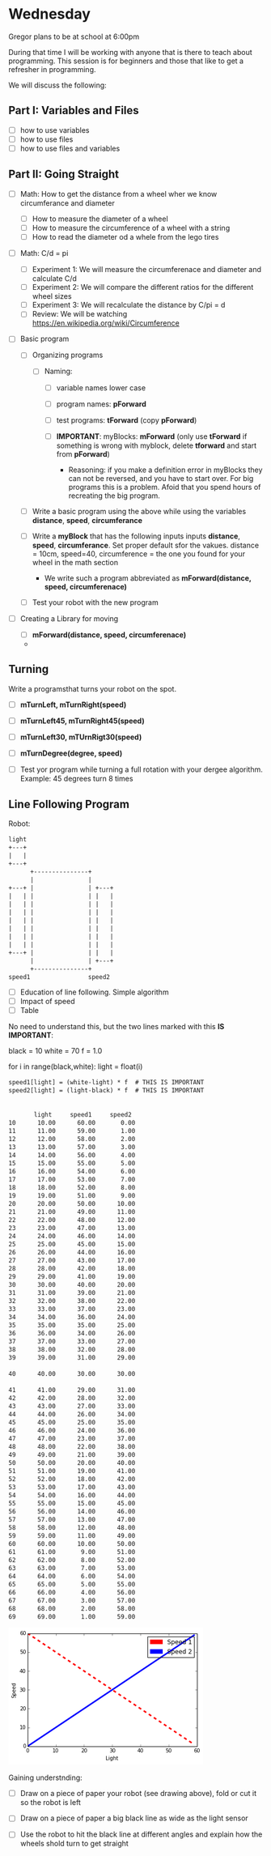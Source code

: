 Wednesday
=========

Gregor plans to be at school at 6:00pm

During that time I will be working with anyone that is there to teach about programming. 
This session is for beginners and those that like to get a refresher in programming.
  
We will discuss the following:
  
Part I: Variables and Files
---------------------------

* [ ] how to use variables
* [ ] how to use files
* [ ] how to use files and variables
  
Part II: Going Straight 
------------------------

* [ ] Math: How to get the distance from a wheel wher we know circumferance and diameter

  * [ ] How to measure the diameter of a wheel 
  * [ ] How to measure the circumference of a wheel with a string
  * [ ] How to read the diameter od a whele from the lego tires
  
* [ ] Math: C/d = pi
  
  * [ ] Experiment 1: We will measure the circumferenace and diameter and calculate C/d
  * [ ] Experiment 2: We will compare the different ratios for the different wheel sizes
  * [ ] Experiment 3: We will recalculate the distance by C/pi = d
  * [ ] Review: We will be watching https://en.wikipedia.org/wiki/Circumference
  
* [ ] Basic program
 
  *  [ ] Organizing programs
  
    * [ ] Naming: 
    
      * [ ] variable names lower case  
      * [ ] program names: __pForward__
      * [ ] test programs: __tForward__ (copy __pForward__)
      * [ ] __IMPORTANT__: myBlocks: __mForward__ (only use __tForward__ if something is wrong with myblock, delete __tforward__ and start from __pForward__)
      
        * Reasoning: if you make a definition error in myBlocks they can not be reversed, and you have to start over. For big programs this is a problem. Afoid that you spend hours of recreating the big program.

  * [ ] Write a basic program using the above while using the variables __distance__, __speed__, __circumferance__
  * [ ] Write a __myBlock__ that has the following inputs inputs __distance__, __speed__, __circumferance__. Set proper default sfor the vakues. distance = 10cm, speed=40, circumference = the one you found for your wheel in the math section
  
    * We write such a program abbreviated as __mForward(distance, speed, circumferenace)__
 
  * [ ] Test your robot with the new program
  
* [ ] Creating a Library for moving

  * [ ] __mForward(distance, speed, circumferenace)__
  * 
  
Turning
--------

Write a programsthat turns your robot on the spot.

  * [ ] __mTurnLeft, mTurnRight(speed)__
  * [ ] __mTurnLeft45, mTurnRight45(speed)__
  * [ ] __mTurnLeft30, mTUrnRigt30(speed)__

  * [ ] __mTurnDegree(degree, speed)__

  * [ ] Test yor program while turning a full rotation with your dergee algorithm. Example: 45 degrees turn 8 times

Line Following Program
------------------------

Robot: 

    light
    +---+
    |   |
    +---+
          +---------------+
          |               |
    +---+ |               | +---+
    |   | |               | |   |
    |   | |               | |   |
    |   | |               | |   |
    |   | |               | |   |
    |   | |               | |   |
    |   | |               | |   |
    |   | |               | |   |
    +---+ |               | |   |
          |               | +---+
          +---------------+
    speed1                speed2


* [ ] Education of line following. Simple algorithm
* [ ] Impact of speed 
* [ ] Table 
  
No need to understand this, but the two lines marked with this __IS IMPORTANT__:

  black = 10
  white = 70
  f = 1.0

  for i in range(black,white):
    light = float(i)
    
    speed1[light] = (white-light) * f  # THIS IS IMPORTANT
    speed2[light] = (light-black) * f  # THIS IS IMPORTANT
            
  
           light     speed1     speed2
    10      10.00      60.00       0.00 
    11      11.00      59.00       1.00 
    12      12.00      58.00       2.00 
    13      13.00      57.00       3.00 
    14      14.00      56.00       4.00 
    15      15.00      55.00       5.00 
    16      16.00      54.00       6.00 
    17      17.00      53.00       7.00 
    18      18.00      52.00       8.00 
    19      19.00      51.00       9.00 
    20      20.00      50.00      10.00 
    21      21.00      49.00      11.00 
    22      22.00      48.00      12.00 
    23      23.00      47.00      13.00 
    24      24.00      46.00      14.00 
    25      25.00      45.00      15.00 
    26      26.00      44.00      16.00 
    27      27.00      43.00      17.00 
    28      28.00      42.00      18.00 
    29      29.00      41.00      19.00
    30      30.00      40.00      20.00 
    31      31.00      39.00      21.00 
    32      32.00      38.00      22.00 
    33      33.00      37.00      23.00 
    34      34.00      36.00      24.00 
    35      35.00      35.00      25.00 
    36      36.00      34.00      26.00 
    37      37.00      33.00      27.00 
    38      38.00      32.00      28.00 
    39      39.00      31.00      29.00
    
    40      40.00      30.00      30.00 
    
    41      41.00      29.00      31.00 
    42      42.00      28.00      32.00 
    43      43.00      27.00      33.00 
    44      44.00      26.00      34.00 
    45      45.00      25.00      35.00 
    46      46.00      24.00      36.00 
    47      47.00      23.00      37.00 
    48      48.00      22.00      38.00 
    49      49.00      21.00      39.00 
    50      50.00      20.00      40.00 
    51      51.00      19.00      41.00 
    52      52.00      18.00      42.00 
    53      53.00      17.00      43.00 
    54      54.00      16.00      44.00 
    55      55.00      15.00      45.00 
    56      56.00      14.00      46.00 
    57      57.00      13.00      47.00 
    58      58.00      12.00      48.00 
    59      59.00      11.00      49.00 
    60      60.00      10.00      50.00 
    61      61.00       9.00      51.00 
    62      62.00       8.00      52.00 
    63      63.00       7.00      53.00 
    64      64.00       6.00      54.00 
    65      65.00       5.00      55.00 
    66      66.00       4.00      56.00 
    67      67.00       3.00      57.00 
    68      68.00       2.00      58.00 
    69      69.00       1.00      59.00 
    
    
![Curve](https://raw.githubusercontent.com/laszewsk/mindstorm/master/docs/source/images/curve.png)
  
        
Gaining understnding:

* [ ] Draw on a piece of paper your robot (see drawing above), fold or cut it so the robot is left  
* [ ] Draw on a piece of paper a big black line as wide as the light sensor
* [ ] Use the robot to hit the black line at different angles and explain how the wheels shold turn to get straight

        
  
